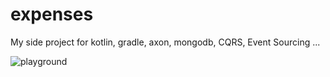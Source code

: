 # expenses

My side project for kotlin, gradle, axon, mongodb, CQRS, Event Sourcing ...

![playground](https://media.giphy.com/media/3o7aCPbznb29hgOgG4/giphy.gif)
